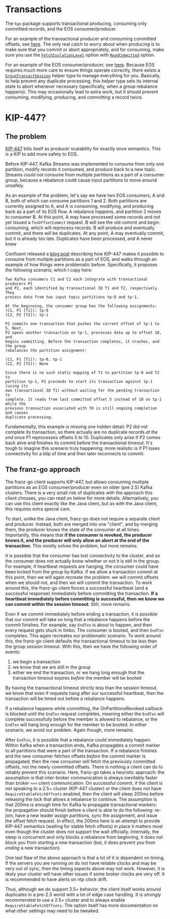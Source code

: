 Transactions
===

The `kgo` package supports transactional producing, consuming only committed
records, and the EOS consumer/producer.

For an example of the transactional producer and consuming committed offsets,
see [here](../examples/transactions/produce_and_consume). The only real catch
to worry about when producing is to make sure that you commit or abort
appropriately, and for consuming, make sure you use the
[`FetchIsolationLevel`][1] option with [`ReadCommitted`][2] option.

[1]: https://pkg.go.dev/github.com/twmb/franz-go/pkg/kgo#FetchIsolationLevel
[2]: https://pkg.go.dev/github.com/twmb/franz-go/pkg/kgo#ReadCommitted

For an example of the EOS consumer/producer, see
[here](../examples/transactions/eos). Because EOS requires much more care to
ensure things operate correctly, there exists a [`GroupTransactSession`][3] helper
type to manage everything for you. Basically, to help prevent any duplicate
processing, this helper type sets its internal state to abort whenever
necessary (specifically, when a group rebalance happens). This may occasionally
lead to extra work, but it should prevent consuming, modifying, producing, and
_committing_ a record twice.

[3]: https://pkg.go.dev/github.com/twmb/franz-go/pkg/kgo#GroupTransactSession

KIP-447?
===

## The problem
 
[KIP-447](https://cwiki.apache.org/confluence/display/KAFKA/KIP-447%3A+Producer+scalability+for+exactly+once+semantics)
bills itself as producer scalability for exactly once semantics. This
is a KIP to add more safety to EOS.

Before KIP-447, Kafka Streams was implemented to consume from only one
partition, modify records it consumed, and produce back to a new topic. Streams
_could not_ consume from multiple partitions as a part of a consumer group,
because a rebalance could cause input partitions to move around unsafely.

As an example of the problem, let's say we have two EOS consumers, A and B,
both of which can consume partitions 1 and 2. Both partitions are currently
assigned to A, and A is consuming, modifying, and producing back as a part of
its EOS flow. A rebalance happens, and partition 2 moves to consumer B. At this
point, A may have processed some records and not yet issued a `TxnOffsetCommit`
request. B will see the old commit and begin consuming, which will reprocess
records. B will produce and eventually commit, and there will be duplicates.
At any point, A may eventually commit, but it is already too late. Duplicates
have been processed, and A never knew

Confluent released a [blog
post](https://www.confluent.io/blog/simplified-robust-exactly-one-semantics-in-kafka-2-5/#client-api-simplification)
describing how KIP-447 makes it possible to consume from multiple partitions as
a part of EOS, and walks through an example of how things were problematic
before. Specifically, it proposes the following scenario, which I copy here:

```
Two Kafka consumers C1 and C2 each integrate with transactional producers P1
and P2, each identified by transactional ID T1 and T2, respectively. They
process data from two input topic partitions tp-0 and tp-1. 

At the beginning, the consumer group has the following assignments: 
(C1, P1 [T1]): tp-0 
(C2, P2 [T2]): tp-1 

P2 commits one transaction that pushes the current offset of tp-1 to 5. Next,
P2 opens another transaction on tp-1, processes data up to offset 10, and
begins committing. Before the transaction completes, it crashes, and the group
rebalances the partition assignment: 

(C1, P1 [T1]): tp-0, tp-1 
(C2, P2 [T2]): None 

Since there is no such static mapping of T1 to partition tp-0 and T2 to
partition tp-1, P1 proceeds to start its transaction against tp-1 (using its
own transactional ID T1) without waiting for the pending transaction to
complete. It reads from last committed offset 5 instead of 10 on tp-1 while the
previous transaction associated with T0 is still ongoing completion and causes
duplicate processing.
```

Fundamentally, this example is missing one hidden detail: P2 did not complete
its transaction, so there actually are no duplicate records _at the end_ once
P1 reprocesses offsets 5 to 10. Duplicates only arise if P2 comes back alive
and finishes its commit before the transactional timeout. It's tough to imagine
this scenario truly happening; more realistic is if P1 loses connectivity for a
blip of time and then later reconnects to commit.

## The franz-go approach

The franz-go client supports KIP-447, but allows consuming multiple partitions
as an EOS consumer/producer even on older (pre 2.5) Kafka clusters. There is
a very small risk of duplicates with the approach this client chooses, you can
read on below for more details. Alternatively, you can use this client exactly
like the Java client, but as with the Java client, this requires extra special
care.

To start, unlike the Java client, franz-go does not require a separate client
and producer. Instead, both are merged into one "client", and by merging them,
the producer knows the state of the consumer at all times. Importantly, this
means that **if the consumer is revoked, the producer knows it, and the
producer will only allow an abort at the end of the transaction**. This mostly
solves the problem, but more remains.

It is possible that the consumer has lost connectivity to the cluster, and so
the consumer does not actually know whether or not it is still in the group.
For example, if heartbeat requests are hanging, the consumer could have been
kicked from the group by Kafka. If we allow a transaction commit at this point,
then we will again recreate the problem: we will commit offsets when we should
not, and then we will commit the transaction. To work around this, the franz-go
client forces a successful heartbeat (and a successful response) immediately
before committing the transaction. **If a heartbeat immediately before
committing is successful, then we know we can commit within the session
timeout**. Still, more remains.

Even if we commit immediately before ending a transaction, it is possible that
our commit will take so long that a rebalance happens before the commit
finishes. For example, say `EndTxn` is about to happen, and then every request
gets stuck in limbo. The consumer is booted, and then `EndTxn` completes. This
again recreates our problematic scenario. To work around this, the franz-go
client defaults the transactional timeout to be less than the group session
timeout. With this, then we have the following order of events:

1) we begin a transaction  
2) we know that we are still in the group  
3) either we end the transaction, or we hang long enough that the transaction timeout expires _before_ the member will be booted  

By having the transactional timeout strictly less than the session timeout,
we know that even if requests hang after our successful heartbeat, then
the transaction will be timed out before a rebalance happens.

If a rebalance happens while committing, the OnPartitionsRevoked callback is
blocked until the `EndTxn` request completes, meaning either the `EndTxn` will
complete successfully before the member is allowed to rebalance, or the
`EndTxn` will hang long enough for the member to be booted. In either scenario,
we avoid our problem. Again though, more remains.

After `EndTxn`, it is possible that a rebalance could immediately happen.
Within Kafka when a transaction ends, Kafka propagates a commit marker to all
partitions that were a part of the transaction. If a rebalance finishes and the
new consumer fetches offsets _before_ the commit marker is propagated, then the
new consumer will fetch the previously committed offsets, not the newly
committed offsets. There is nothing a client can do to reliably prevent this
scenario. Here, franz-go takes a heuristic approach: the assumption is that
inter-broker communication is always inevitably faster than broker `<=>` client
communication. On successful commit, if the client is not speaking to a 2.5+
cluster (KIP-447 cluster) _or_ the client does not have
`RequireStableFetchOffsets` enabled, then the client will sleep 200ms before
releasing the lock that allows a rebalance to continue. The assumption is that
200ms is enough time for Kafka to propagate transactional markers: the
propagation should finish before a client is able to do the following: re-join,
have a new leader assign partitions, sync the assignment, and issue the offset
fetch request. In effect, the 200ms here is an attempt to provide KIP-447
semantics (waiting for stable fetch offsets) in place it matters most even
though the cluster does not support the wait officially. Internally, the sleep
is concurrent and only blocks a rebalance from beginning, it does not block
you from starting a new transaction (but, it does prevent you from _ending_
a new transaction).

One last flaw of the above approach is that a lot of it is dependent on timing.
If the servers you are running on do not have reliable clocks and may be very
out of sync, then the timing aspects above may not work. However, it is likely
your cluster will have other issues if some broker clocks are very off. It is
recommended to have alerts on ntp clock drift.

Thus, although we do support 2.5+ behavior, the client itself works around
duplicates in a pre-2.5 world with a lot of edge case handling. It is
_strongly_ recommended to use a 2.5+ cluster and to always enable
`RequireStableFetchOffsets`. The option itself has more documentation on
what other settings may need to be tweaked.
